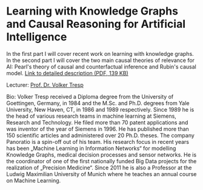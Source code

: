 # Learning with Knowledge Graphs  and Causal Reasoning for Artificial Intelligence

In the first part I will cover recent work on learning with knowledge graphs. In the second part I will cover the two main causal theories of relevance for AI: Pearl's theory of causal and counterfactual inference and Rubin's causal model. [Link to detailed description (PDF, 139 KB)](https://github.com/kabartay/MLSS-UZH-IFI-2018/blob/master/3a-Learning-with-Knowledge-Graphs-and-Causal-Reasoning-for-Artificial-Intelligence/TrespCourse2.pdf)

Lecturer: [Prof. Dr. Volker Tresp](http://www.dbs.ifi.lmu.de/~tresp/)

Bio: Volker Tresp received a Diploma degree from the University of Goettingen, Germany, in 1984 and the M.Sc. and Ph.D. degrees from Yale University, New Haven, CT, in 1986 and 1989 respectively. Since 1989 he is the head of various research teams in machine learning at Siemens, Research and Technology.  He filed more than 70 patent applications and was inventor of the year of Siemens in 1996. He has published more than 150 scientific articles and administered over 20 Ph.D. theses. The company Panoratio is a spin-off out of his team.  His research focus in recent years has been „Machine Learning in Information Networks“ for modelling Knowledge Graphs, medical decision processes and sensor networks. He is the coordinator of one of the first nationally funded Big Data projects for the realization of „Precision Medicine“.   Since 2011 he is also a Professor at the Ludwig Maximilian University of Munich where he teaches an annual course on Machine Learning.

